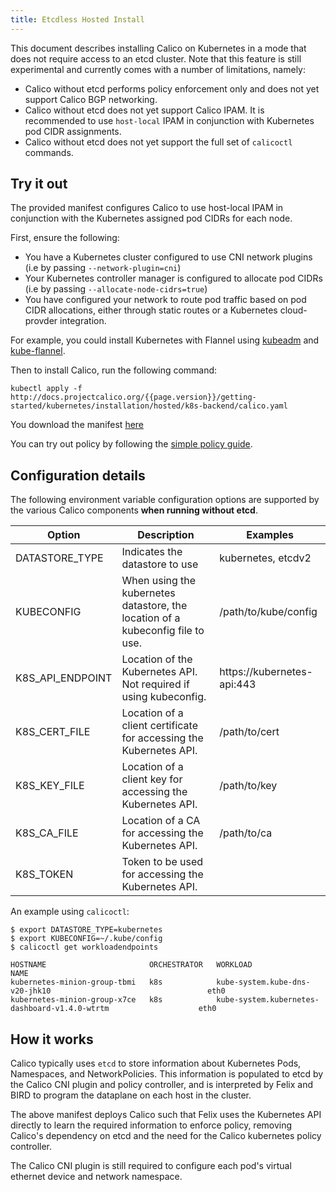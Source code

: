 ```yaml
---
title: Etcdless Hosted Install 
---
```


This document describes installing Calico on Kubernetes in a mode that does not require access to an etcd cluster.  Note that this feature is
still experimental and currently comes with a number of limitations, namely:

- Calico without etcd performs policy enforcement only and does not yet support Calico BGP networking.
- Calico without etcd does not yet support Calico IPAM.  It is recommended to use `host-local` IPAM in conjunction with Kubernetes pod CIDR assignments.
- Calico without etcd does not yet support the full set of `calicoctl` commands.

## Try it out

The provided manifest configures Calico to use host-local IPAM in conjunction with the Kubernetes assigned
pod CIDRs for each node.

First, ensure the following:

- You have a Kubernetes cluster configured to use CNI network plugins (i.e by passing `--network-plugin=cni`)
- Your Kubernetes controller manager is configured to allocate pod CIDRs (i.e by passing `--allocate-node-cidrs=true`)
- You have configured your network to route pod traffic based on pod CIDR allocations, either through static routes or a Kubernetes cloud-provder integration.

For example, you could install Kubernetes with Flannel using [kubeadm](http://kubernetes.io/docs/getting-started-guides/kubeadm/) and [kube-flannel](https://raw.githubusercontent.com/coreos/flannel/master/Documentation/kube-flannel.yml).

Then to install Calico, run the following command:

```
kubectl apply -f http://docs.projectcalico.org/{{page.version}}/getting-started/kubernetes/installation/hosted/k8s-backend/calico.yaml
```

You download the manifest [here](calico.yaml) 

You can try out policy by following the [simple policy guide](../../../tutorials/simple-policy).

## Configuration details

The following environment variable configuration options are supported by the various Calico components **when running without etcd**.

| Option                 | Description    | Examples
|------------------------|----------------|----------
| DATASTORE_TYPE         | Indicates the datastore to use | kubernetes, etcdv2
| KUBECONFIG             | When using the kubernetes datastore, the location of a kubeconfig file to use. | /path/to/kube/config
| K8S_API_ENDPOINT       | Location of the Kubernetes API.  Not required if using kubeconfig. | https://kubernetes-api:443
| K8S_CERT_FILE          | Location of a client certificate for accessing the Kubernetes API. | /path/to/cert
| K8S_KEY_FILE           | Location of a client key for accessing the Kubernetes API. | /path/to/key
| K8S_CA_FILE            | Location of a CA for accessing the Kubernetes API. | /path/to/ca
| K8S_TOKEN              | Token to be used for accessing the Kubernetes API. |

An example using `calicoctl`:

```shell
$ export DATASTORE_TYPE=kubernetes
$ export KUBECONFIG=~/.kube/config
$ calicoctl get workloadendpoints

HOSTNAME                       ORCHESTRATOR   WORKLOAD                                                         NAME
kubernetes-minion-group-tbmi   k8s            kube-system.kube-dns-v20-jhk10                                   eth0
kubernetes-minion-group-x7ce   k8s            kube-system.kubernetes-dashboard-v1.4.0-wtrtm                    eth0
```

## How it works

Calico typically uses `etcd` to store information about Kubernetes Pods, Namespaces, and NetworkPolicies.  This information
is populated to etcd by the Calico CNI plugin and policy controller, and is interpreted by Felix and BIRD to program the dataplane on
each host in the cluster.

The above manifest deploys Calico such that Felix uses the Kubernetes API directly to learn the required information to enforce policy,
removing Calico's dependency on etcd and the need for the Calico kubernetes policy controller.

The Calico CNI plugin is still required to configure each pod's virtual ethernet device and network namespace.

